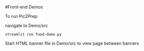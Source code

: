 #Front-end Demos

To run Pic2Prep:

navigate to Demo/src

```
streamlit run food-demo.py
```

Start HTML banner file in Demo/src to view page between banners